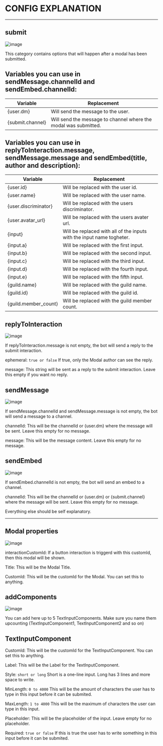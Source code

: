 # CONFIG EXPLANATION
***

## submit

![image](https://user-images.githubusercontent.com/55946112/163278941-cd15e2a2-edca-4b9d-82af-5293fe86de98.png)


This category contains options that will happen after a modal has been submitted.

## Variables you can use in sendMessage.channelId and sendEmbed.channelId:

|Variable|Replacement|
|--------|-----------|
|{user.dm}|Will send the message to the user.|
|{submit.channel}|Will send the message to channel where the modal was submitted.|


## Variables you can use in replyToInteraction.message, sendMessage.message and sendEmbed(title, author and description):

|Variable|Replacement|
|--------|-----------|
|{user.id}|Will be replaced with the user id.|
|{user.name}|Will be replaced with the user name.|
|{user.discriminator}|Will be replaced with the users discriminator.|
|{user.avatar_url}|Will be replaced with the users avater url.|
|{input}|Will be replaced with all of the inputs with the input name togheter.|
|{input.a}|Will be replaced with the first input.|
|{input.b}|Will be replaced with the second input.|
|{input.c}|Will be replaced with the third input.|
|{input.d}|Will be replaced with the fourth input.|
|{input.e}|Will be replaced with the fifth input.|
|{guild.name}|Will be replaced with the guild name.|
|{guild.id}|Will be replaced with the guild id.|
|{guild.member_count}|Will be replaced with the guild member count.|


## replyToInteraction

![image](https://user-images.githubusercontent.com/55946112/163071718-093cbc50-4c29-4a75-a8ec-2dc4ff62932b.png)
 

If replyToInteraction.message is not empty, the bot will send a reply to the submit interaction.

ephemeral: ```true or false``` If true, only the Modal author can see the reply.

message: This string will be sent as a reply to the submit interaction. Leave this empty if you want no reply.


## sendMessage 

![image](https://user-images.githubusercontent.com/55946112/162878468-1cb60ea1-f026-48c0-a1c3-a77eb122b014.png)


If sendMessage.channelId and sendMessage.message is not empty, the bot will send a message to a channel.

channelId: This will be the channelId or {user.dm} where the message will be sent. Leave this empty for no message.

message: This will be the message content. Leave this empty for no message.


## sendEmbed

![image](https://user-images.githubusercontent.com/55946112/163279005-e8e9dbc3-b03d-44c9-a95e-e0dcaeaa9baf.png)


If sendEmbed.channelId is not empty, the bot will send an embed to a channel.

channelId: This will be the channelId or {user.dm} or {submit.channel} where the message will be sent. Leave this empty for no message.

Everything else should be self explanatory.


***
## Modal properties
![image](https://user-images.githubusercontent.com/55946112/162880475-9281be9b-2a9a-4e09-888f-3be80620a989.png)



interactionCustomId: If a button interaction is triggerd with this customId, then this modal will be shown. 

Title: This will be the Modal Title.

CustomId: This will be the customId for the Modal. You can set this to anything.


## addComponents

![image](https://user-images.githubusercontent.com/55946112/163047069-4cdb5297-2db4-452e-83a7-6b4d59766e36.png)


You can add here up to 5 TextInputComponents. Make sure you name them upcounting (TextInputComponent1, TextInputComponent2 and so on) 

## TextInputComponent


CustomId: This will be the customId for the TextInputComponent. You can set this to anything.

Label: This will be the Label for the TextInputComponent.

Style: ```short or long``` Short is a one-line input. Long has 3 lines and more space to write.

MinLength: ```0 to 4000``` This will be the amount of characters the user has to type in this input before it can be submited.

MaxLength: ```1 to 4000``` This will be the maximum of characters the user can type in this input.

Placeholder: This will be the placeholder of the input. Leave empty for no placeholder.

Required: ```true or false``` If this is true the user has to write something in this input before it can be submited.
